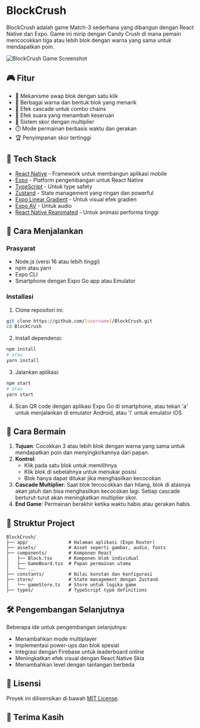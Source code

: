 # BlockCrush

BlockCrush adalah game Match-3 sederhana yang dibangun dengan React Native dan Expo. Game ini mirip dengan Candy Crush di mana pemain mencocokkan tiga atau lebih blok dengan warna yang sama untuk mendapatkan poin.

![BlockCrush Game Screenshot](assets/images/gameplay.png)

## 🎮 Fitur

- 🧩 Mekanisme swap blok dengan satu klik
- 🌈 Berbagai warna dan bentuk blok yang menarik
- 🔄 Efek cascade untuk combo chains
- 🎵 Efek suara yang menambah keseruan
- 🎯 Sistem skor dengan multiplier
- ⏱️ Mode permainan berbasis waktu dan gerakan
- 🏆 Penyimpanan skor tertinggi

## 📱 Tech Stack

- [React Native](https://reactnative.dev/) - Framework untuk membangun aplikasi mobile
- [Expo](https://expo.dev/) - Platform pengembangan untuk React Native
- [TypeScript](https://www.typescriptlang.org/) - Untuk type safety
- [Zustand](https://github.com/pmndrs/zustand) - State management yang ringan dan powerful
- [Expo Linear Gradient](https://docs.expo.dev/versions/latest/sdk/linear-gradient/) - Untuk visual efek gradien
- [Expo AV](https://docs.expo.dev/versions/latest/sdk/av/) - Untuk audio
- [React Native Reanimated](https://docs.swmansion.com/react-native-reanimated/) - Untuk animasi performa tinggi

## 🚀 Cara Menjalankan

### Prasyarat

- Node.js (versi 16 atau lebih tinggi)
- npm atau yarn
- Expo CLI
- Smartphone dengan Expo Go app atau Emulator

### Installasi

1. Clone repositori ini:

```bash
git clone https://github.com/[username]/BlockCrush.git
cd BlockCrush
```

2. Install dependensi:

```bash
npm install
# atau
yarn install
```

3. Jalankan aplikasi:

```bash
npm start
# atau
yarn start
```

4. Scan QR code dengan aplikasi Expo Go di smartphone, atau tekan 'a' untuk menjalankan di emulator Android, atau 'i' untuk emulator iOS.

## 🎲 Cara Bermain

1. **Tujuan**: Cocokkan 3 atau lebih blok dengan warna yang sama untuk mendapatkan poin dan menyingkirkannya dari papan.
2. **Kontrol**:
   - Klik pada satu blok untuk memilihnya
   - Klik blok di sebelahnya untuk menukar posisi
   - Blok hanya dapat ditukar jika menghasilkan kecocokan
3. **Cascade Multiplier**: Saat blok tercocokkan dan hilang, blok di atasnya akan jatuh dan bisa menghasilkan kecocokan lagi. Setiap cascade berturut-turut akan meningkatkan multiplier skor.
4. **End Game**: Permainan berakhir ketika waktu habis atau gerakan habis.

## 🧠 Struktur Project

```
BlockCrush/
├── app/               # Halaman aplikasi (Expo Router)
├── assets/            # Asset seperti gambar, audio, fonts
├── components/        # Komponen React
│   ├── Block.tsx      # Komponen blok individual
│   ├── GameBoard.tsx  # Papan permainan utama
│   └── ...
├── constants/         # Nilai konstan dan konfigurasi
├── store/             # State management dengan Zustand
│   └── gameStore.ts   # Store untuk logika game
├── types/             # TypeScript type definitions
```

## 🛠️ Pengembangan Selanjutnya

Beberapa ide untuk pengembangan selanjutnya:

- Menambahkan mode multiplayer
- Implementasi power-ups dan blok spesial
- Integrasi dengan Firebase untuk leaderboard online
- Meningkatkan efek visual dengan React Native Skia
- Menambahkan level dengan tantangan berbeda

## 📄 Lisensi

Proyek ini dilisensikan di bawah [MIT License](LICENSE).

## 👏 Terima Kasih
